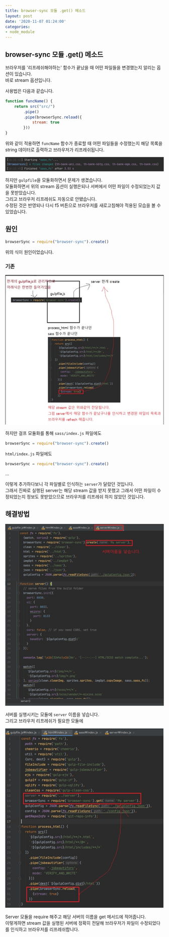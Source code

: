 ```yaml
---
title: browser-sync 모듈 .get() 메소드
layout: post
date: '2020-11-07 01:24:00'
categories:
- node_module
---
```


## browser-sync 모듈 .get() 메소드

브라우저를 '리프레쉬해야하는' 함수가 끝났을 때 어떤 파일들을 변경했는지 알리는 옵션이 있습니다.  
바로 stream 옵션입니다.  

사용법은 다음과 같습니다.

```javascript
function funcName() {
    return src("src/")
        .pipe()
        .pipe(browserSync.reload({
            stream: true
        }))
}
```

위와 같이 적용하면 `funcName` 함수가 종료할 때 어떤 파일들을 수정했는지 해당 목록을 string 데이터로 출력하고 브라우저가 리프레쉬됩니다.

![](/static/img/module/issue14.jpg)

하지만 `gulpfile`을 모듈화하면서 문제가 생겼습니다.  
모듈화하면서 위의 stream 옵션이 실행은되나 서버에서 어떤 파일이 수정되었는지 값을 못받았습니다.  
그리고 브라우저 리프레쉬도 자동으로 안됐습니다.  
수정된 것은 반영되나 다시 f5 버튼으로 브라우저를 새로고침해야 적용된 모습을 볼 수 있었습니다.

## 원인

```javascript
browserSync = require("browser-sync").create()
```

위의 식이 원인이었습니다.

### 기존

![](/static/img/module/issue15.jpg)

하지만 걸프 모듈화를 통해 `sass/index.js` 파일에도

```javascript
browserSync = require("browser-sync").create()
```

`html/index.js` 파일에도

```javascript
browserSync = require("browser-sync").create()
```

...

이렇게 추가하다보니 각 파일별로 인식하는 `server`가 달랐던 것입니다.  
그래서 진짜로 실행된 server는 해당 stream 값을 받지 못했고 그래서 어떤 파일이 수정되었는지 정보도 못받았으므로 브라우저를 리프레쉬 하지 않았던 것입니다.

## 해결방법

![](/static/img/module/issue16.jpg)

서버를 실행시키는 모듈에 `server` 이름을 넣습니다.  
그리고 브라우저 리프레쉬가 필요한 모듈에

![](/static/img/module/issue17.jpg)

Server 모듈을 require 해주고 해당 서버의 이름을 get 메서드에 적어줍니다.  
이렇게하면 stream 값을 실행된 서버에 정확히 전달해 브라우저가 파일이 수정되었다를 인식하고 브라우저를 리프레쉬합니다.